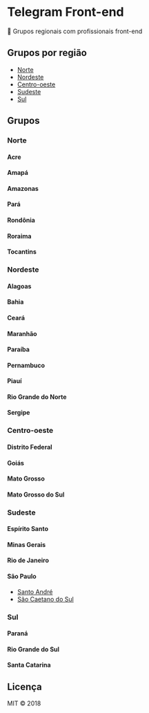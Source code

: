# Telegram Front-end

:loudspeaker: Grupos regionais com profissionais front-end

## Grupos por região

- [Norte](#norte)
- [Nordeste](#nordeste)
- [Centro-oeste](#centro-oeste)
- [Sudeste](#sudeste)
- [Sul](#sul)

## Grupos

### Norte

#### Acre
#### Amapá
#### Amazonas
#### Pará
#### Rondônia
#### Roraima
#### Tocantins

### Nordeste

#### Alagoas
#### Bahia
#### Ceará
#### Maranhão
#### Paraíba
#### Pernambuco
#### Piauí
#### Rio Grande do Norte
#### Sergipe

### Centro-oeste

#### Distrito Federal
#### Goiás
#### Mato Grosso
#### Mato Grosso do Sul

### Sudeste

#### Espírito Santo
#### Minas Gerais
#### Rio de Janeiro
#### São Paulo

- [Santo André](https://t.me/safrontend)
- [São Caetano do Sul](https://t.me/scsfrontend)

### Sul

#### Paraná
#### Rio Grande do Sul
#### Santa Catarina

## Licença

MIT &copy; 2018
